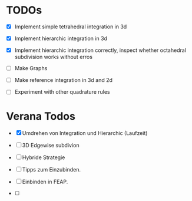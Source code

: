 # TODOs

- [x] Implement simple tetrahedral integration in 3d
- [x] Implement hierarchic integration in 3d
- [x] Implement hierarchic integration correctly, inspect whether octahedral subdivision works without erros
- [ ] Make Graphs
- [ ] Make reference integration in 3d and 2d
- [ ] Experiment with other quadrature rules


# Verana Todos

- [x] Umdrehen von Integration und Hierarchic (Laufzeit)
- [ ] 3D Edgewise subdivion
- [ ] Hybride Strategie
- [ ] Tipps zum Einzubinden.

- [ ] Einbinden in FEAP.
- [ ] 